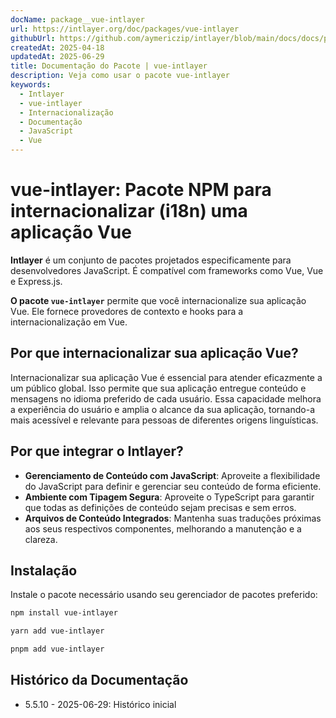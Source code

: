 ```yaml
---
docName: package__vue-intlayer
url: https://intlayer.org/doc/packages/vue-intlayer
githubUrl: https://github.com/aymericzip/intlayer/blob/main/docs/docs/pt/packages/vue-intlayer/index.md
createdAt: 2025-04-18
updatedAt: 2025-06-29
title: Documentação do Pacote | vue-intlayer
description: Veja como usar o pacote vue-intlayer
keywords:
  - Intlayer
  - vue-intlayer
  - Internacionalização
  - Documentação
  - JavaScript
  - Vue
---
```


# vue-intlayer: Pacote NPM para internacionalizar (i18n) uma aplicação Vue

**Intlayer** é um conjunto de pacotes projetados especificamente para desenvolvedores JavaScript. É compatível com frameworks como Vue, Vue e Express.js.

**O pacote `vue-intlayer`** permite que você internacionalize sua aplicação Vue. Ele fornece provedores de contexto e hooks para a internacionalização em Vue.

## Por que internacionalizar sua aplicação Vue?

Internacionalizar sua aplicação Vue é essencial para atender eficazmente a um público global. Isso permite que sua aplicação entregue conteúdo e mensagens no idioma preferido de cada usuário. Essa capacidade melhora a experiência do usuário e amplia o alcance da sua aplicação, tornando-a mais acessível e relevante para pessoas de diferentes origens linguísticas.

## Por que integrar o Intlayer?

- **Gerenciamento de Conteúdo com JavaScript**: Aproveite a flexibilidade do JavaScript para definir e gerenciar seu conteúdo de forma eficiente.
- **Ambiente com Tipagem Segura**: Aproveite o TypeScript para garantir que todas as definições de conteúdo sejam precisas e sem erros.
- **Arquivos de Conteúdo Integrados**: Mantenha suas traduções próximas aos seus respectivos componentes, melhorando a manutenção e a clareza.

## Instalação

Instale o pacote necessário usando seu gerenciador de pacotes preferido:

```bash packageManager="npm"
npm install vue-intlayer
```

```bash packageManager="yarn"
yarn add vue-intlayer
```

```bash packageManager="pnpm"
pnpm add vue-intlayer
```

## Histórico da Documentação

- 5.5.10 - 2025-06-29: Histórico inicial
